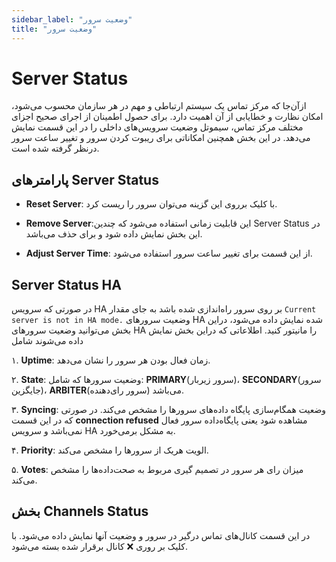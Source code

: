 ```yaml
---
sidebar_label: "وضعیت سرور"
title: "وضعیت سرور"
---
```



# Server Status

ازآن‌جا که مرکز تماس یک سیستم ارتباطی و مهم در هر سازمان محسوب می‌شود، امکان نظارت و خطایابی از آن اهمیت دارد. برای حصول اطمینان از اجرای صحیح اجزای مختلف مركز تماس، سیموتل وضعیت سرویس‌‌های داخلی را در این قسمت نمایش می‌دهد. در این بخش همچنین امكاناتی برای ریبوت کردن سرور و تغییر ساعت سرور درنظر گرفته شده است.

## پارامترهای Server Status
- **Reset Server**: با کلیک برروی این گزینه می‌توان سرور را ریست کرد.
 
- **Remove Server**:این قابلیت زمانی استفاده می‌شود که چندین Server Status در این بخش نمایش داده شود و برای حذف می‌باشد.
 
- **Adjust Server Time**: از این قسمت برای تغییر ساعت سرور استفاده می‌شود.

## Server Status HA

در صورتی که سرویس HA بر روی سرور راه‌اندازی شده باشد به جای مقدار `Current server is not in HA mode.` وضعیت سرورهای HA شده نمایش داده می‌شود، در‌این بخش می‌توانید وضعیت سرور‌های HA را مانیتور کنید. اطلاعاتی که دراین بخش نمایش داده می‌شوند شامل
 
۱. **Uptime**: زمان فعال بودن هر سرور را نشان می‌دهد.

۲. **State**: وضعیت سرورها که شامل: **PRIMARY**(سرور زیربار)، **SECONDARY**(سرور جایگزین)، **ARBITER**(سرور رای‌دهنده) می‌باشد.

۳. **Syncing**: وضعیت همگام‌سازی پایگاه داده‌های سرورها را مشخص می‌کند. در صورتی که در این قسمت **connection refused** مشاهده شود یعنی پایگاه‌داده سرور فعال نمی‌باشد و سرویس HA به مشکل برمی‌خورد.

۴. **Priority**: الویت هریک از سرورها را مشخص می‌کند.

۵. **Votes**: میزان رای هر سرور در تصمیم گیری مربوط به صحت‌داده‌ها را مشخص می‌کند.




## بخش Channels Status

در این قسمت کانال‌های تماس درگیر در سرور و وضعیت آنها نمایش داده می‌شود. با کلیک بر روری ❌ کانال برقرار شده بسته می‌شود.

